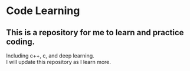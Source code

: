 # Code Learning

## This is a repository for me to learn and practice coding.

Including c++, c, and deep learning.  
I will update this repository as I learn more.